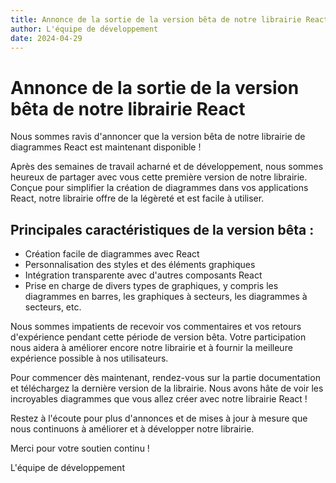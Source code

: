 ```yaml
---
title: Annonce de la sortie de la version bêta de notre librairie React
author: L'équipe de développement
date: 2024-04-29
---
```


# Annonce de la sortie de la version bêta de notre librairie React

Nous sommes ravis d'annoncer que la version bêta de notre librairie de diagrammes React est maintenant disponible !

Après des semaines de travail acharné et de développement, nous sommes heureux de partager avec vous cette première version de notre librairie. Conçue pour simplifier la création de diagrammes dans vos applications React, notre librairie offre de la légèreté et est facile à utiliser.

## Principales caractéristiques de la version bêta :

- Création facile de diagrammes avec React
- Personnalisation des styles et des éléments graphiques
- Intégration transparente avec d'autres composants React
- Prise en charge de divers types de graphiques, y compris les diagrammes en barres, les graphiques à secteurs, les diagrammes à secteurs, etc.

Nous sommes impatients de recevoir vos commentaires et vos retours d'expérience pendant cette période de version bêta. Votre participation nous aidera à améliorer encore notre librairie et à fournir la meilleure expérience possible à nos utilisateurs.

Pour commencer dès maintenant, rendez-vous sur la partie documentation et téléchargez la dernière version de la librairie. Nous avons hâte de voir les incroyables diagrammes que vous allez créer avec notre librairie React !

Restez à l'écoute pour plus d'annonces et de mises à jour à mesure que nous continuons à améliorer et à développer notre librairie.

Merci pour votre soutien continu !

L'équipe de développement
